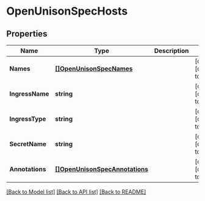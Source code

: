 # OpenUnisonSpecHosts

## Properties
Name | Type | Description | Notes
------------ | ------------- | ------------- | -------------
**Names** | [**[]OpenUnisonSpecNames**](OpenUnison_spec_names.md) |  | [optional] [default to null]
**IngressName** | **string** |  | [optional] [default to null]
**IngressType** | **string** |  | [optional] [default to null]
**SecretName** | **string** |  | [optional] [default to null]
**Annotations** | [**[]OpenUnisonSpecAnnotations**](OpenUnison_spec_annotations.md) |  | [optional] [default to null]

[[Back to Model list]](../README.md#documentation-for-models) [[Back to API list]](../README.md#documentation-for-api-endpoints) [[Back to README]](../README.md)

